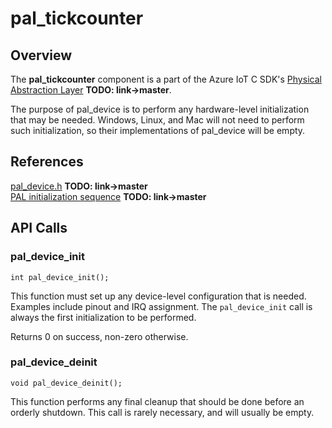 # pal_tickcounter

## Overview

The **pal_tickcounter** component is a part of the Azure IoT C SDK's [Physical Abstraction Layer](https://github.com/Azure/azure-c-shared-utility/tree/pal/pal) **TODO: link->master**.

The purpose of pal_device is to perform any hardware-level initialization that may be needed. Windows, Linux, and Mac will not need to perform such initialization, so their implementations of pal_device will be empty. 

## References

[pal_device.h](https://github.com/Azure/azure-c-shared-utility/blob/pal/pal/include/pal_device.h) **TODO: link->master** <br/>
[PAL initialization sequence](https://github.com/Azure/azure-c-shared-utility/tree/pal/pal#component-initialization) **TODO: link->master**

## API Calls

### pal_device_init

```
int pal_device_init();
```

This function must set up any device-level configuration that is needed. Examples include pinout and IRQ assignment. The `pal_device_init` call is always the first initialization to be performed.

Returns 0 on success, non-zero otherwise.

### pal_device_deinit

```
void pal_device_deinit();
```

This function performs any final cleanup that should be done before an orderly shutdown. This call is rarely necessary, and will usually be empty.
